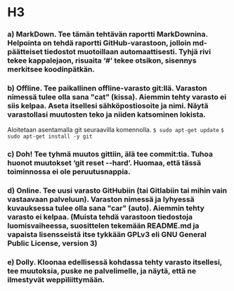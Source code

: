 # H3

### a) MarkDown. Tee tämän tehtävän raportti MarkDownina. Helpointa on tehdä raportti GitHub-varastoon, jolloin md-päätteiset tiedostot muotoillaan automaattisesti. Tyhjä rivi tekee kappalejaon, risuaita ‘#’ tekee otsikon, sisennys merkitsee koodinpätkän.

### b) Offline. Tee paikallinen offline-varasto git:llä. Varaston nimessä tulee olla sana "cat" (kissa). Aiemmin tehty varasto ei siis kelpaa. Aseta itsellesi sähköpostiosoite ja nimi. Näytä varastollasi muutosten teko ja niiden katsominen lokista.

Aloitetaan asentamalla git seuraavilla komennolla.
`$ sudo apt-get update`
`$ sudo apt-get install -y git`

### c) Doh! Tee tyhmä muutos gittiin, älä tee commit:tia. Tuhoa huonot muutokset ‘git reset --hard’. Huomaa, että tässä toiminnossa ei ole peruutusnappia.

### d) Online. Tee uusi varasto GitHubiin (tai Gitlabiin tai mihin vain vastaavaan palveluun). Varaston nimessä ja lyhyessä kuvauksessa tulee olla sana "car" (auto). Aiemmin tehty varasto ei kelpaa. (Muista tehdä varastoon tiedostoja luomisvaiheessa, suosittelen tekemään README.md ja vapaista lisensseistä itse tykkään GPLv3 eli GNU General Public License, version 3)

### e) Dolly. Kloonaa edellisessä kohdassa tehty varasto itsellesi, tee muutoksia, puske ne palvelimelle, ja näytä, että ne ilmestyvät weppiliittymään.

